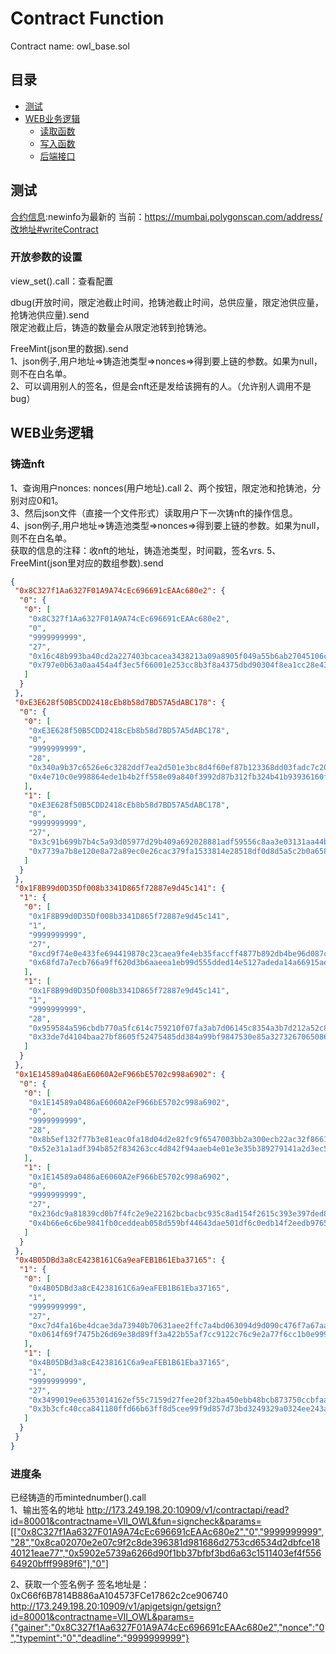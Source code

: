 # Contract Function
Contract name: owl_base.sol
## 目录
* [测试](#测试)
* [WEB业务逻辑](#WEB业务逻辑)
    * [读取函数](#读取函数)
    * [写入函数](#写入函数)
    * [后端接口](#后端接口)
## 测试
[合约信息](../Hardhat_Contract/deployments/newinfo/VII_OWL.json):newinfo为最新的
当前：https://mumbai.polygonscan.com/address/改地址#writeContract

### 开放参数的设置
view_set().call：查看配置

dbug(开放时间，限定池截止时间，抢铸池截止时间，总供应量，限定池供应量，抢铸池供应量).send  
限定池截止后，铸造的数量会从限定池转到抢铸池。  

FreeMint(json里的数据).send  
1、json例子,用户地址=>铸造池类型=>nonces=>得到要上链的参数。如果为null，则不在白名单。  
2、可以调用别人的签名，但是会nft还是发给该拥有的人。（允许别人调用不是bug）

## WEB业务逻辑
### 铸造nft  
1、查询用户nonces: nonces(用户地址).call
2、两个按钮，限定池和抢铸池，分别对应0和1。  
3、然后json文件（直接一个文件形式）读取用户下一次铸nft的操作信息。  
4、json例子,用户地址=>铸造池类型=>nonces=>得到要上链的参数。如果为null，则不在白名单。  
获取的信息的注释：收nft的地址，铸造池类型，时间戳，签名vrs.
5、FreeMint(json里对应的数组参数).send
```json
{
 "0x8C327f1Aa6327F01A9A74cEc696691cEAAc680e2": {
  "0": {
   "0": [
    "0x8C327f1Aa6327F01A9A74cEc696691cEAAc680e2",
    "0",
    "9999999999",
    "27",
    "0x16c48b993ba40cd2a227403bcacea3438213a09a8905f049a55b6ab27045106c",
    "0x797e0b63a0aa454a4f3ec5f66001e253cc8b3f8a4375dbd90304f8ea1cc28e43"
   ]
  }
 },
 "0xE3E628f50B5CDD2418cEb8b58d7BD57A5dABC178": {
  "0": {
   "0": [
    "0xE3E628f50B5CDD2418cEb8b58d7BD57A5dABC178",
    "0",
    "9999999999",
    "28",
    "0x340a9b37c6526e6c3282ddf7ea2d501e3bc8d4f60ef87b123368dd03fadc7c20",
    "0x4e710c0e998864ede1b4b2ff558e09a840f3992d87b312fb324b41b93936160f"
   ],
   "1": [
    "0xE3E628f50B5CDD2418cEb8b58d7BD57A5dABC178",
    "0",
    "9999999999",
    "27",
    "0x3c91b699b7b4c5a93d05977d29b409a692028881adf59556c8aa3e03131aa44b",
    "0x7739a7b8e120e8a72a89ec0e26cac379fa1533814e28518df0d8d5a5c2b0a658"
   ]
  }
 },
 "0x1F8B99d0D35Df008b3341D865f72887e9d45c141": {
  "1": {
   "0": [
    "0x1F8B99d0D35Df008b3341D865f72887e9d45c141",
    "1",
    "9999999999",
    "27",
    "0xcd9f74e0e433fe694419870c23caea9fe4eb35faccff4877b892db4be96d087c",
    "0x68fd7a7ecb766a9ff620d3b6aaeea1eb99d555dded14e5127adeda14a66915ae"
   ],
   "1": [
    "0x1F8B99d0D35Df008b3341D865f72887e9d45c141",
    "1",
    "9999999999",
    "28",
    "0x959584a596cbdb770a5fc614c759210f07fa3ab7d06145c8354a3b7d212a52c8",
    "0x33de7d4104baa27bf8605f52475485dd384a99bf9847530e85a3273267065086"
   ]
  }
 },
 "0x1E14589a0486aE6060A2eF966bE5702c998a6902": {
  "0": {
   "0": [
    "0x1E14589a0486aE6060A2eF966bE5702c998a6902",
    "0",
    "9999999999",
    "28",
    "0x8b5ef132f77b3e81eac0fa18d04d2e82fc9f6547003bb2a300ecb22ac32f8661",
    "0x52e31a1adf394b852f834263cc4d842f94aaeb4e01e3e35b389279141a2d3ec5"
   ],
   "1": [
    "0x1E14589a0486aE6060A2eF966bE5702c998a6902",
    "0",
    "9999999999",
    "27",
    "0x236dc9a81839cd0b7f4fc2e9e22162bcbacbc935c8ad154f2615c393e397ded8",
    "0x4b66e6c6be9841fb0ceddeab058d559bf44643dae501df6c0edb14f2eedb9765"
   ]
  }
 },
 "0x4B05DBd3a8cE4238161C6a9eaFEB1B61Eba37165": {
  "1": {
   "0": [
    "0x4B05DBd3a8cE4238161C6a9eaFEB1B61Eba37165",
    "1",
    "9999999999",
    "27",
    "0xc7d4fa16be4dcae3da73940b70631aee2ffc7a4bd063094d9d090c476f7a67aa",
    "0x0614f69f7475b26d69e38d89ff3a422b55af7cc9122c76c9e2a77f6cc1b0e999"
   ],
   "1": [
    "0x4B05DBd3a8cE4238161C6a9eaFEB1B61Eba37165",
    "1",
    "9999999999",
    "27",
    "0x3499019ee6353014162ef55c7159d27fee20f32ba450ebb48bcb873750ccbfaa",
    "0x3b3cfc40cca841180ffd66b63ff8d5cee99f9d857d73bd3249329a0324ee243a"
   ]
  }
 }
}
```
### 进度条
已经铸造的币mintednumber().call  
1、输出签名的地址
http://173.249.198.20:10909/v1/contractapi/read?id=80001&contractname=VII_OWL&fun=signcheck&params=[["0x8C327f1Aa6327F01A9A74cEc696691cEAAc680e2","0","9999999999","28","0x8ca02070e2e07c9f2c8de396381d981686d2753cd6534d2dbfce1840121eae77","0x5902e5739a6266d90f1bb37bfbf3bd6a63c1511403ef4f55664920bfff9989f6"],"0"]

2、获取一个签名例子 签名地址是：0xC66f6B7814B886aA104573FCe17862c2ce906740
http://173.249.198.20:10909/v1/apigetsign/getsign?id=80001&contractname=VII_OWL&params={"gainer":"0x8C327f1Aa6327F01A9A74cEc696691cEAAc680e2","nonce":"0","typemint":"0","deadline":"9999999999"}